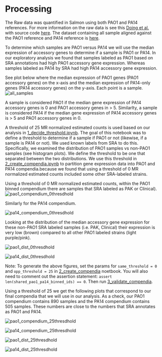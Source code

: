 # Processing
The Raw data was quantified in Salmon using both PAO1 and PA14 references.
For more information on the raw data is see this [Doing et al.](https://www.biorxiv.org/content/10.1101/2022.01.24.477642v1) with source code [here](https://github.com/hoganlab-dartmouth/pa-seq-compendia).
The dataset containing all sample aligned against the PAO1 reference and PA14 reference is [here](https://osf.io/vz42h/).

To determine which samples are PAO1 versus PA14 we will use the median expression of accessory genes to determine if a sample is PAO1 or PA14.
In our exploratory analysis we found that samples labeled as PAO1 based on SRA annotations had high PAO1 accessory gene expression.
Whereas samples labeled as PA14 by SRA had high PA14 accessory gene expression.

See plot below where the median expression of PAO1 genes (PAO1 accessory genes) on the x-axis and the median expression of PA14-only genes (PA14 accessory genes) on the y-axis.
Each point is a sample.
![all_samples](https://github.com/greenelab/core-accessory-interactome/blob/master/0_explore_data/Expression_accessory_genes_all_samples.svg)

A sample is considered PAO1 if the median gene expression of PA14 accessory genes is 0 and PAO1 accessory genes in > 5.
Similarlty, a sample is considered PA14 if the median gene expression of PA14 accessory genes is > 5 and PAO1 accessory genes in 0.

A threshold of 25 MR normalized estimated counts is used based on our analysis in [1_decide_threshold.ipynb](1_decide_threshold.ipynb). The goal of this notebook was to  define a threshold to determine if a sample if PAO1 or not (likewise, if a sample is PA14 or not). We used known labels from SRA to do this. Specifically, we examined the distribution of PAO1 samples vs non-PAO1 samples (see histogram plots). We define the threshold to be one that separated between the two distributions. We use this threshold in [2_create_compendia.ipynb](2_create_compendia.ipynb) to partition gene expression data into PAO1 and PA14 compendia.because we found that using a threshold of 0 MR normalized estimated counts included some other SRA-labeled strains.

Using a threshold of 0 MR normalized estimated counts, within the PAO1 binned compendium there are samples that SRA labeled as PAK or Clinical).
![pao1_compendium_0thresdhold](https://github.com/greenelab/core-accessory-interactome/blob/master/1_processing/MR_median_acc_expression_pao1_compendium_0threshold.svg)


Similarly for the PA14 compendium.

![pa14_compendium_0thresdhold](https://github.com/greenelab/core-accessory-interactome/blob/master/1_processing/MR_median_acc_expression_pa14_compendium_0threshold.svg)

Looking at the distribution of the median accessory gene expression for these non-PAO1 SRA labeled samples (i.e. PAK, Clinical) their expression is very low (brown) compared to all other PAO1 labeled strains (light purple/pink).

![pao1_dist_0thresdhold](https://github.com/greenelab/core-accessory-interactome/blob/master/1_processing/dist_median_acc_expression_pao1_compendium_0threshold.svg)

![pa14_dist_0thresdhold](https://github.com/greenelab/core-accessory-interactome/blob/master/1_processing/dist_median_acc_expression_pa14_compendium_0threshold.svg)

Note: To generate the above figures, set the params for `same_threshold = 0` and `opp_threshold = 25` in [2_create_compendia](2_create_compendia.ipynb) noetbook. You will also need to comment out the assertion statement: `assert len(shared_pao1_pa14_binned_ids) == 0`. Then run [3_validate_compendia](3_validate_compendia.ipynb).

Using a threshold of 25 we get the following plots that correspond to our final compendia that we will use in our analysis.
As a check, our PAO1 compendium contains 890 samples and the PA14 compendium contains 505 samples.
These numbers are close to the numbers that SRA annotates as PAO1 and PA14.

![pao1_compendium_25thresdhold](https://github.com/greenelab/core-accessory-interactome/blob/master/1_processing/MR_median_acc_expression_pao1_compendium_25threshold.svg)

![pa14_compendium_25thresdhold](https://github.com/greenelab/core-accessory-interactome/blob/master/1_processing/MR_median_acc_expression_pa14_compendium_25threshold.svg)

![pao1_dist_25thresdhold](https://github.com/greenelab/core-accessory-interactome/blob/master/1_processing/dist_median_acc_expression_pao1_compendium_25threshold.svg)

![pa14_dist_25thresdhold](https://github.com/greenelab/core-accessory-interactome/blob/master/1_processing/dist_median_acc_expression_pa14_compendium_25threshold.svg)
